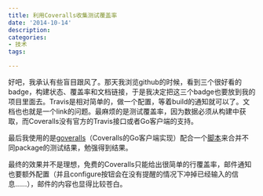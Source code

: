 ```yaml
---
title: 利用Coveralls收集测试覆盖率
date: '2014-10-14'
description:
categories:
- 技术
tags:

---
```


好吧，我承认有些盲目跟风了。那天我浏览github的时候，看到三个很好看的badge，构建状态、覆盖率和文档链接，于是我决定把这三个badge也要放到我的项目里面去。Travis是相对简单的，做一个配置，等着build的通知就可以了。文档也也就是一个link的问题。最麻烦的是测试覆盖率，因为数据必须从构建中获取，而Coveralls没有官方的Travis接口或者Go客户端的支持。

最后我使用的是[goveralls](https://github.com/mattn/goveralls)（Coveralls的Go客户端实现）配合一个[脚本](https://github.com/sdboyer/gogl/blob/master/test-coverage.sh)来合并不同package的测试结果，勉强得到结果。

最终的效果并不是理想，免费的Coveralls只能给出很简单的行覆盖率，邮件通知也要额外配置（并且configure按钮会在没有提醒的情况下冲掉已经输入的信息……），邮件的内容也显得比较苍白。